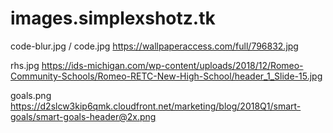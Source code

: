 # images.simplexshotz.tk

code-blur.jpg / code.jpg
https://wallpaperaccess.com/full/796832.jpg

rhs.jpg
https://ids-michigan.com/wp-content/uploads/2018/12/Romeo-Community-Schools/Romeo-RETC-New-High-School/header_1_Slide-15.jpg

goals.png
https://d2slcw3kip6qmk.cloudfront.net/marketing/blog/2018Q1/smart-goals/smart-goals-header@2x.png
